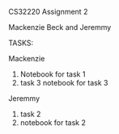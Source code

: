 CS32220 Assignment 2

Mackenzie Beck and Jeremmy




TASKS:

Mackenzie 
1. Notebook for task 1
2. task 3
notebook for task 3

Jeremmy
1. task 2 
2. notebook for task 2